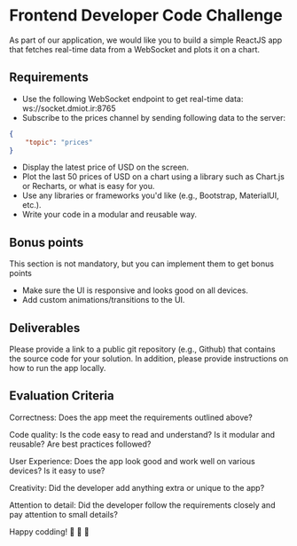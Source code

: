 # Frontend Developer Code Challenge

As part of our application, we would like you to build a simple ReactJS app that fetches real-time data from a WebSocket and plots it on a chart.

## Requirements
- Use the following WebSocket endpoint to get real-time data: ws://socket.dmiot.ir:8765
- Subscribe to the prices channel by sending following data to the server:
```json
{
    "topic": "prices"
}
```
- Display the latest price of USD on the screen.
- Plot the last 50 prices of USD on a chart using a library such as Chart.js or Recharts, or what is easy for you.
- Use any libraries or frameworks you'd like (e.g., Bootstrap, MaterialUI, etc.).
- Write your code in a modular and reusable way.

## Bonus points
This section is not mandatory, but you can implement them to get bonus points

- Make sure the UI is responsive and looks good on all devices.
- Add custom animations/transitions to the UI.

## Deliverables
Please provide a link to a public git repository (e.g., Github) that contains the source code for your solution. In addition, please provide instructions on how to run the app locally.

## Evaluation Criteria
Correctness: Does the app meet the requirements outlined above?

Code quality: Is the code easy to read and understand? Is it modular and reusable? Are best practices followed?

User Experience: Does the app look good and work well on various devices? Is it easy to use?

Creativity: Did the developer add anything extra or unique to the app?

Attention to detail: Did the developer follow the requirements closely and pay attention to small details?

Happy codding! :tada: :tada: :tada:
